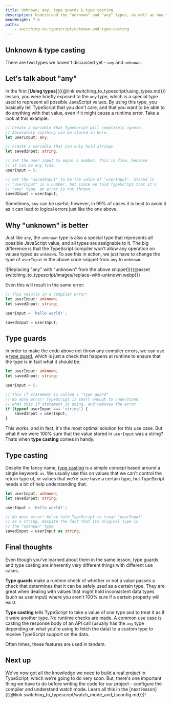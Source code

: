 ```yaml
---
title: Unknown, any, type guards & type casting
description: Understand the "unknown" and "any" types, as well as how to use type guards to make your code safer and type casting to avoid common TypeScript compiler errors.
menuWeight: 7.6
paths:
    - switching-to-typescript/unknown-and-type-casting
---
```


## [](#unknown-and-type-casting) Unknown & type casting

There are two types we haven't discussed yet - `any` and `unknown`.

## [](#the-any-type) Let's talk about "any"

In the first [**Using types**]({{@link switching_to_typescript/using_types.md}}) lesson, you were briefly exposed to the `any` type, which is a special type used to represent all possible JavaScript values. By using this type, you basically tell TypeScript that you don't care, and that you want to be able to do anything with that value, even if it might cause a runtime error. Take a look at this example:

```TypeScript
// Create a variable that TypeScript will completely ignore.
// Absolutely anything can be stored in here.
let userInput: any;

// Create a variable that can only hold strings
let savedInput: string;

// Set the user input to equal a number. This is fine, because
// it can be any time.
userInput = 5;

// Set the "savedInput" to be the value of "userInput". Stored in
// "userInput" is a number, but since we told TypeScript that it's
// "any" type, an error is not thrown.
savedInput = userInput;
```

Sometimes, `any` can be useful; however, in 99% of cases it is best to avoid it as it can lead to logical errors just like the one above.

## [](#the-unknown-type) Why "unknown" is better

Just like `any`, the `unknown` type is also a special type that represents all possible JavaScript value, and all types are assignable to it. The big difference is that the TypeScript compiler won't allow any operation on values typed as `unknown`. To see this in action, we just have to change the type of `userInput` in the above code snippet from `any` to `unknown`.

![Replacing "any" with "unknown" from the above snippet]({{@asset switching_to_typescript/images/replace-with-unknown.webp}})

Even this will result in the same error:

```TypeScript
// This results in a compiler error!
let userInput: unknown;
let savedInput: string;

userInput = 'hello world!';

savedInput = userInput;
```

## [](#type-guards) Type guards

In order to make the code above not throw any compiler errors, we can use a [type guard](https://www.typescriptlang.org/docs/handbook/advanced-types.html), which is just a check that happens at runtime to ensure that the type is in fact what it should be.

```TypeScript
let userInput: unknown;
let savedInput: string;

userInput = 5;

// This if statement is called a "type guard"
// No more error! TypeScript is smart enough to understand
// what this if statement is doing, and removes the error
if (typeof userInput === 'string') {
    savedInput = userInput;
}
```

This works, and in fact, it's the most optimal solution for this use case. But what if we were 100% sure that the value stored in `userInput` was a string? Thats when **type casting** comes in handy.

## [](#type-casting) Type casting

Despite the fancy name, [type casting](https://www.typescripttutorial.net/typescript-tutorial/type-casting/) is a simple concept based around a single keyword: `as`. We usually use this on values that we can't control the return type of, or values that we're sure have a certain type, but TypeScript needs a bit of help understanding that.

```TypeScript
let userInput: unknown;
let savedInput: string;

userInput = 'hello world!';

// No more error! We've told TypeScript to treat "userInput"
// as a string, despite the fact that its original type is
// the "unknown" type
savedInput = userInput as string;
```

## [](#final-thoughts) Final thoughts

Even though you've learned about them in the same lesson, type guards and type casting are inherently very different things with different use cases.

**Type guards** make a runtime check of whether or not a value passes a check that determines that it can be safely used as a certain type. They are great when dealing with values that might hold inconsistent data types (such as user input) where you aren't 100% sure if a certain property will exist.

**Type casting** tells TypeScript to take a value of one type and to treat it as if it were another type. No runtime checks are made. A common use case is casting the response body of an API call (usually has the `any` type depending on what you're using to fetch the data) to a custom type to receive TypeScript support on the data.

Often times, these features are used in tandem.

## [](#next) Next up

We've now got all the knowledge we need to build a real project in TypeScript, which we're going to do very soon. But, there's one important thing we have to do before writing the code for our project - configure the compiler and understand watch mode. Learn all this in the [next lesson]({{@link switching_to_typescript/watch_mode_and_tsconfig.md}})!
